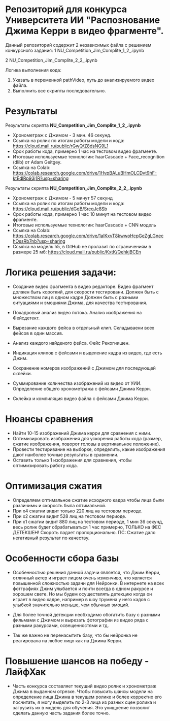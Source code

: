# Репозиторий для конкурса Университета ИИ "Распознование Джима Керри в видео фрагменте".

Данный репозиторий содержит 2 независимых файла с решением конкурсного задания:
1
NU_Competition_Jim_Complite_1_2_.ipynb

2
NU_Competition_Jim_Complite_2_2_.ipynb

Логика выполнения кода:
1) Указать в переменной pathVideo, путь до анализируемого видео файла.
2) Выполнить все скрипты последовательно.

# Результаты

Результаты скрипта **NU_Competition_Jim_Complite_1_2_.ipynb**
- Хронометраж с Джимом - 3 мин. 46 секунд.
- Ссылка на ролик по итогам работы модели и кода:
https://cloud.mail.ru/public/rGwQ/Z8dsNG9L1
- Срок работы кода, примерно 1 час на тестовом видео фрагменте.
- Итоговые используемые технологии:
haarCascade + Face_recognition (dlib) от Adam Geitgey.
- Ссылка на Colab:
https://colab.research.google.com/drive/1HvpBALuBHmOLCDvt9hF-ktEdlRp93j1R?usp=sharing

Результаты скрипта **NU_Competition_Jim_Complite_2_2_.ipynb**
- Хронометраж с Джимом - 5 минут 57 секунд
- Ссылка на ролик по итогам работы модели и кода:
https://cloud.mail.ru/public/dGqB/SrcqJc8Sb
- Срок работы кода, примерно 1 час 10 минут на тестовом видео фрагменте.
- Итоговые используемые технологии:
haarCascade + CNN модель
- Ссылка на Colab:
https://colab.research.google.com/drive/1aIKxvT8kwwoHcpGeZgLGnechOssRb7nb?usp=sharing
- Ссылка на модель h5, в GitHub не пролазит по ограничениям в размере 25 мб:
https://cloud.mail.ru/public/KxtK/QehkjBCEn

# **Логика решения задачи:**

- Создание видео фрагмента в видео редакторе. 
Видео фрагмент должен быть короткий, для скорости тестировани.
Должен быть с множеством лиц в одном кадре
Должен быть с разными ситуациями и эмоциями Джима, для качества тестирования.

- Покадровый анализ видео потока. Анализ изображения на Фейсдетект.
- Вырезание каждого фейса в отдельный клип. Складываени всех фейсов в один массив.
- Анализ каждого найденого фейса. Фейс Рекогнишен.
- Индикация клипов с фейсами и выделение кадра из видео, где есть Джим.
- Сохранение номеров изображений с Джимом для последующей склейки.
- Суммирование количества изображений из видео от УИИ. Определение общего хронометража с фейсами Джима Керри.
- Склейка и компиляция видео файла с фейсами Джима Керри.

# **Нюансы сравнения**
- Найти 10-15 изображений Джима керри для сравнения с ними.
- Оптимизировать изображения для ускорения работы кода (размер, сжатие изображения, поворот головы в вертикальное положение).
- Провести тестиривание на выборке, определить, какие изображения дают наиболее точные результаты в сравнении.
- Оставить только 1 изображения для сравнения, чтобы оптимизировать работу кода.

# **Оптимизация сжатия**
- Определяем оптимальное сжатие исходного кадра чтобы лица были различимы и скорость была оптимальной.
- При х4 сжатии видит только 220 лиц на тестовом периоде.
- При х2 сжатии видит 528 лиц на тестовом периоде.
- При х1 сжатии видит 880 лиц на тестовом периоде, 1 мин 36 секунд, весь ролик будет обрабатываться 1 час примерно, ТОЛЬКО на ФЕС ДЕТЕКШЕН!
Скороть падает пропорционально.
ПС: Сжатие дало негативный результат по качеству.

# **Особенности сбора базы**
- Особенностью решения данной задачи является, что Джим Керри, отличный актер и играет лицом очень изменчиво, что является повышенной сложностью задачи для Нейронки.
В интернете на всех фотграфиях Джим улыбается и почти всегда в одном ракурсе и хорошем свете.
Но мы будем осуществлять детекцию когда он играет в видео кадре, например в шоу трумена у него кадов с улыбкой значительно меньше, чем обычных эмоций.

- Для более точной детекции необходимо обогатить базу с разными фильмами с Джимом и вырезать фотографии из видео ряда с разными ракурсами, освещенностями и тд.

- Так же важно не перенасытить базу, что бы нейронка не реагировала на любое лицо как на Джима Керри.

# **Повышение шансов на победу - ЛайфХак**
- Часть конкурса составляет текущий видео ролик и хронометраж Джима в выданном отрезке.
Чтобы повысить шансы модели на определение лица Джима в текущем ролике и более корректно его посчитать, я могу выделить по 2-3 лица из разных сцен ролика и загрузить их в модель для обучения.
Это ухищрение позволит сделать данную часть задания более точно.
